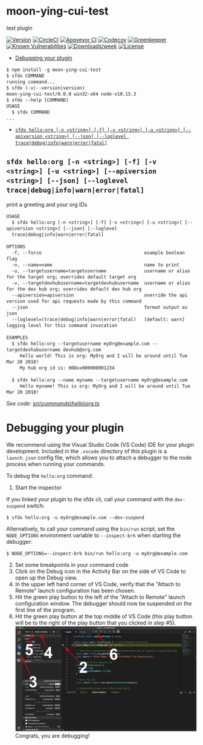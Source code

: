 moon-ying-cui-test
==================

test plugin

[![Version](https://img.shields.io/npm/v/moon-ying-cui-test.svg)](https://npmjs.org/package/moon-ying-cui-test)
[![CircleCI](https://circleci.com/gh/MoonCui-Ying/moon-ying-cui-test/tree/master.svg?style=shield)](https://circleci.com/gh/MoonCui-Ying/moon-ying-cui-test/tree/master)
[![Appveyor CI](https://ci.appveyor.com/api/projects/status/github/MoonCui-Ying/moon-ying-cui-test?branch=master&svg=true)](https://ci.appveyor.com/project/heroku/moon-ying-cui-test/branch/master)
[![Codecov](https://codecov.io/gh/MoonCui-Ying/moon-ying-cui-test/branch/master/graph/badge.svg)](https://codecov.io/gh/MoonCui-Ying/moon-ying-cui-test)
[![Greenkeeper](https://badges.greenkeeper.io/MoonCui-Ying/moon-ying-cui-test.svg)](https://greenkeeper.io/)
[![Known Vulnerabilities](https://snyk.io/test/github/MoonCui-Ying/moon-ying-cui-test/badge.svg)](https://snyk.io/test/github/MoonCui-Ying/moon-ying-cui-test)
[![Downloads/week](https://img.shields.io/npm/dw/moon-ying-cui-test.svg)](https://npmjs.org/package/moon-ying-cui-test)
[![License](https://img.shields.io/npm/l/moon-ying-cui-test.svg)](https://github.com/MoonCui-Ying/moon-ying-cui-test/blob/master/package.json)

<!-- toc -->
* [Debugging your plugin](#debugging-your-plugin)
<!-- tocstop -->
<!-- install -->
<!-- usage -->
```sh-session
$ npm install -g moon-ying-cui-test
$ sfdx COMMAND
running command...
$ sfdx (-v|--version|version)
moon-ying-cui-test/0.0.0 win32-x64 node-v10.15.3
$ sfdx --help [COMMAND]
USAGE
  $ sfdx COMMAND
...
```
<!-- usagestop -->
<!-- commands -->
* [`sfdx hello:org [-n <string>] [-f] [-v <string>] [-u <string>] [--apiversion <string>] [--json] [--loglevel trace|debug|info|warn|error|fatal]`](#sfdx-helloorg--n-string--f--v-string--u-string---apiversion-string---json---loglevel-tracedebuginfowarnerrorfatal)

## `sfdx hello:org [-n <string>] [-f] [-v <string>] [-u <string>] [--apiversion <string>] [--json] [--loglevel trace|debug|info|warn|error|fatal]`

print a greeting and your org IDs

```
USAGE
  $ sfdx hello:org [-n <string>] [-f] [-v <string>] [-u <string>] [--apiversion <string>] [--json] [--loglevel 
  trace|debug|info|warn|error|fatal]

OPTIONS
  -f, --force                                      example boolean flag
  -n, --name=name                                  name to print
  -u, --targetusername=targetusername              username or alias for the target org; overrides default target org
  -v, --targetdevhubusername=targetdevhubusername  username or alias for the dev hub org; overrides default dev hub org
  --apiversion=apiversion                          override the api version used for api requests made by this command
  --json                                           format output as json
  --loglevel=(trace|debug|info|warn|error|fatal)   [default: warn] logging level for this command invocation

EXAMPLES
  $ sfdx hello:org --targetusername myOrg@example.com --targetdevhubusername devhub@org.com
     Hello world! This is org: MyOrg and I will be around until Tue Mar 20 2018!
     My hub org id is: 00Dxx000000001234
  
  $ sfdx hello:org --name myname --targetusername myOrg@example.com
     Hello myname! This is org: MyOrg and I will be around until Tue Mar 20 2018!
```

_See code: [src\commands\hello\org.ts](https://github.com/MoonCui-Ying/moon-ying-cui-test/blob/v0.0.0/src\commands\hello\org.ts)_
<!-- commandsstop -->
<!-- debugging-your-plugin -->
# Debugging your plugin
We recommend using the Visual Studio Code (VS Code) IDE for your plugin development. Included in the `.vscode` directory of this plugin is a `launch.json` config file, which allows you to attach a debugger to the node process when running your commands.

To debug the `hello:org` command: 
1. Start the inspector
  
If you linked your plugin to the sfdx cli, call your command with the `dev-suspend` switch: 
```sh-session
$ sfdx hello:org -u myOrg@example.com --dev-suspend
```
  
Alternatively, to call your command using the `bin/run` script, set the `NODE_OPTIONS` environment variable to `--inspect-brk` when starting the debugger:
```sh-session
$ NODE_OPTIONS=--inspect-brk bin/run hello:org -u myOrg@example.com
```

2. Set some breakpoints in your command code
3. Click on the Debug icon in the Activity Bar on the side of VS Code to open up the Debug view.
4. In the upper left hand corner of VS Code, verify that the "Attach to Remote" launch configuration has been chosen.
5. Hit the green play button to the left of the "Attach to Remote" launch configuration window. The debugger should now be suspended on the first line of the program. 
6. Hit the green play button at the top middle of VS Code (this play button will be to the right of the play button that you clicked in step #5).
<br><img src=".images/vscodeScreenshot.png" width="480" height="278"><br>
Congrats, you are debugging!
